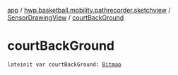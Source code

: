 [app](../../index.md) / [hwp.basketball.mobility.pathrecorder.sketchview](../index.md) / [SensorDrawingView](index.md) / [courtBackGround](.)

# courtBackGround

`lateinit var courtBackGround: `[`Bitmap`](https://developer.android.com/reference/android/graphics/Bitmap.html)